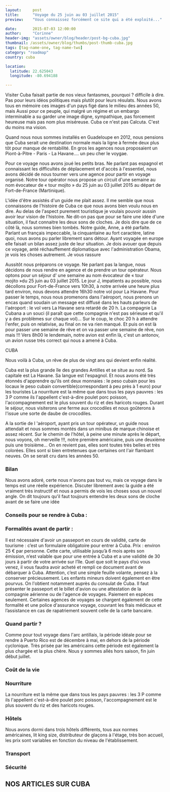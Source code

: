 ```yaml
---
layout:     post
title:      "Voyage du 25 juin au 03 juillet 2015"
preview:    "Vous connaissez forcément ce site qui a été exploité..."

date:       2015-07-03 12:00:00
author:     "Corinne"
header-img: "assets/owner/blog/header/post-bg-cuba.jpg"
thumbnail: /assets/owner/blog/thumbs/post-thumb-cuba.jpg
tags: [tag-name-one, tag-name-two]
category: "roadmap"
country: cuba

location:
  latitude: 22.625043
  longitude: -80.694188

---
```



Visiter Cuba faisait partie de nos vieux fantasmes, pourquoi ? difficile à dire. Pas pour leurs idéos politiques mais plutôt pour leurs résulats. Nous avons tous en mémoire ces images d'un pays figé dans le milieu des années 50, mais Aussi pour ce peuple, qui malgré un régime et un embargo interminable a su garder une image digne, sympathique, pas forcement heureuse mais pas nom plus miséreuse. Cuba ce n'est pas Calcuta. C'est du moins ma vision.

Quand nous nous sommes installés en Guadeloupe en 2012, nous pensions que Cuba serait une destination normale mais la ligne à fermée deux plus tôt pour manque de rentabilité. En gros les agences nous proposaient un Piont-à-Pitre - Paris - La Havane.... un peu cher le voygae. 

Pour ce voyage nous avons joué les petits bras. Ne parlant pas espagnol et connaissant les difficultés de déplacement et d'accès à l'essentiel, nous avons décidé de nous tourner vers une agence pour partir en voyage organisé. Notre tour opérator nous propose un circuit d'une semaine au nom évocateur de « tour mojito » du 25 juin au 03 juillet 2015 au départ de Fort-de-France (Martinique).

L'idée d'être assistés d'un guide me plait assez. Il me semble que nous connaissons de l'histoire de Cuba ce que nous avons bien voulu nous en dire. Au delas de l'aspect purement touristique je voulais pouvoir aussin avoir leur vision de l'histoire. Ne dit-on pas que pour se faire une idée d'une situation, il faut connaitre les deux sons de cloches. Je dois dire que de ce côté là, nous sommes bien tombés. Notre guide, Anne, a été parfaite. Parlant un français impeccable, la cinquantaine au fort caractère, latine quoi, nous avons pu parler librement sans détour. Ayant voyagée en europe elle faisait un bilan assez juste de leur situation. Je dois avouer que depuis ce voyage, anté réchauffement diplomatique avec l'administration Obama, je vois les choses autrement. Je vous rassure    








Aussitôt nous préparons ce voyage. Ne parlant pas la langue, nous décidons de nous rendre en agence et de prendre un tour opérateur.
Nous optons pour un séjour d' une semaine au nom évocateur de « tour mojito »du 25 juin au 03 juillet 2015.
Le jour J, impatients au possible, nous décollons pour Fort-de-France vers 10h30, à notre arrivée une heure plus tard environ, nous devons attendre 16h30 notre vol pour La Havane. Pour passer le temps, nous nous promenons dans l'aéroport, nous prenons un encas quand soudain un message est diffusé dans les hauts parleurs de l'aéroport : le vol vers La Havane sera retardé de 20 h. La compagnie La Cubana a un souci (il paraît que cette compagnie n'est pas sérieuse et qu'il y a des problèmes sur chaque vol)... Sur le coup, le choc 20 h à attendre l'enfer, puis on relativise, au final on ne va rien manqué. Et puis on est là pour passer une semaine de rêve et on va passer une semaine de rêve, non mais !!!
Vers 8h00 le lendemain, notre avion est enfin là, c'est un antonov, un avion russe très correct qui nous a amené à Cuba.

CUBA

Nous voilà à Cuba, un rêve de plus de vingt ans qui devient enfin réalité.

Cuba est la plus grande île des grandes Antilles et se situe au nord.
Sa capitale est La Havane.
Sa langue est l'espagnol.
Et nous avons été très étonnés d'apprendre qu'ils ont deux monnaies :
le peso cubain pour les locaux
le peso cubain convertible(correspondant à peu près à 1 euro) pour les touristes
La nourriture est la même que dans tous les pays pauvres : les 3 P comme ils l'appellent c'est-à-dire poulet porc poisson, l'accompagnement est le plus souvent du riz et des haricots rouges.
Durant le séjour, nous visiterons une ferme aux crocodiles et nous goûterons à l'issue une sorte de daube de crocodiles.

A la sortie de l 'aéroport, ayant pris un tour opérateur, un guide nous attendait et nous sommes montés dans un minibus de marque chinoise et assez récent.
Sur le chemin de l'hôtel, à peine une minute après le départ, nous voyons, oh merveille !!!, notre première américaine, puis une deuxième puis une troisième...
On en revient pas, elles sont toutes très belles et très colorées. Elles sont si bien entretenues que certaines ont l'air flambant neuves. On se serait cru dans les années 50.

### Bilan

Nous avons adoré, certe nous n'avons pas tout vu, mais ce voyage dans le temps est une réelle expérience. Discuter librement avec la guide a été vraiment très instructif et nous a permis de vois les choses sous un nouvel angle. On dit toujours qu'il faut toujours entendre les deux sons de cloche avant de se faire une idée

### Conseils pour se rendre à Cuba :  

### Formalités avant de partir :  

Il est nécessaire d'avoir un passeport en cours de validité, carte de tourisme : c’est un formulaire obligatoire pour entrer à Cuba. Prix : environ 25 € par personne. Cette carte, utilisable jusqu’à 6 mois après son émission, n’est valable que pour une entrée à Cuba et a une validité de 30 jours à partir de votre arrivée sur l’île. Quel que soit le pays d’où vous venez, il vous faudra avoir acheté et rempli ce document avant de débarquer à Cuba. Attention, c’est une simple feuille volante, pensez à la conserver précieusement. Les enfants mineurs doivent également en être pourvus.
On l'obtient notamment auprès du consulat de Cuba. Il faut présenter le passeport et le billet d'avion ou une attestation de la compagnie aérienne ou de l'agence de voyages. Paiement en espèces seulement. Certaines agences de voyages se chargent également de cette formalité et une police d'assurance voyage, couvrant les frais médicaux et l’assistance en cas de rapatriement souvent celle de la carte bancaire.  

### Quand partir ?  

Comme pour tout voyage dans l'arc antillais, la période idéale pour se rendre à Puerto Rico est de décembre à mai, en dehors de la période cyclonique. Très prisée par les américains cette période est également la plus chargée et la plus chère. Nous y sommes allés hors saison, fin juin début juillet.

### Coût de la vie

### Nourriture

La nourriture est la même que dans tous les pays pauvres : les 3 P comme ils l'appellent c'est-à-dire poulet porc poisson, l'accompagnement est le plus souvent du riz et des haricots rouges.

### Hôtels

Nous avons dormi dans trois hôtels différents, tous aux normes américaines, lit king size, distributeur de glaçons à l'étage, très bon accueil, les prix sont variables en fonction du niveau de l'établissement.

### Transport

 
### Sécurité





## NOS ARTICLES SUR CUBA